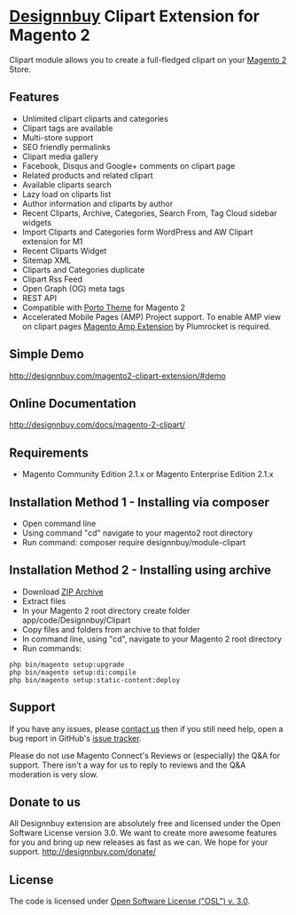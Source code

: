 # [Designnbuy](http://designnbuy.com/) Clipart Extension for Magento 2

Clipart module allows you to create a full-fledged clipart on your [Magento 2](http://magento.com/) Store.

## Features
  * Unlimited clipart cliparts and categories
  * Clipart tags are available
  * Multi-store support
  * SEO friendly permalinks
  * Clipart media gallery
  * Facebook, Disqus and Google+ comments on clipart page
  * Related products and related clipart
  * Available cliparts search
  * Lazy load on cliparts list
  * Author information and cliparts by author
  * Recent Cliparts, Archive, Categories, Search From, Tag Cloud sidebar widgets
  * Import Cliparts and Categories form WordPress and AW Clipart extension for M1
  * Recent Cliparts Widget
  * Sitemap XML
  * Cliparts and Categories duplicate
  * Clipart Rss Feed
  * Open Graph (OG) meta tags
  * REST API  
  * Compatible with [Porto Theme](https://themeforest.net/item/porto-ultimate-responsive-magento-theme/9725864?ref=designnbuy) for Magento 2
  * Accelerated Mobile Pages (AMP) Project support. To enable AMP view on clipart pages [Magento Amp Extension](http://designnbuy.com/accelerated-mobile-pages/) by Plumrocket is required.

## Simple Demo
http://designnbuy.com/magento2-clipart-extension/#demo

## Online Documentation
http://designnbuy.com/docs/magento-2-clipart/

## Requirements
  * Magento Community Edition 2.1.x or Magento Enterprise Edition 2.1.x

## Installation Method 1 - Installing via composer
  * Open command line
  * Using command "cd" navigate to your magento2 root directory
  * Run command: composer require designnbuy/module-clipart

  

## Installation Method 2 - Installing using archive
  * Download [ZIP Archive](https://github.com/designnbuy/module-clipart/archive/master.zip)
  * Extract files
  * In your Magento 2 root directory create folder app/code/Designnbuy/Clipart
  * Copy files and folders from archive to that folder
  * In command line, using "cd", navigate to your Magento 2 root directory
  * Run commands:
```
php bin/magento setup:upgrade
php bin/magento setup:di:compile
php bin/magento setup:static-content:deploy
```

## Support
If you have any issues, please [contact us](mailto:support@designnbuy.com)
then if you still need help, open a bug report in GitHub's
[issue tracker](https://github.com/designnbuy/module-clipart/issues).

Please do not use Magento Connect's Reviews or (especially) the Q&A for support.
There isn't a way for us to reply to reviews and the Q&A moderation is very slow.

## Donate to us
All Designnbuy extension are absolutely free and licensed under the Open Software License version 3.0. We want to create more awesome features for you and bring up new releases as fast as we can. We hope for your support.
http://designnbuy.com/donate/

## License
The code is licensed under [Open Software License ("OSL") v. 3.0](http://opensource.org/licenses/osl-3.0.php).
